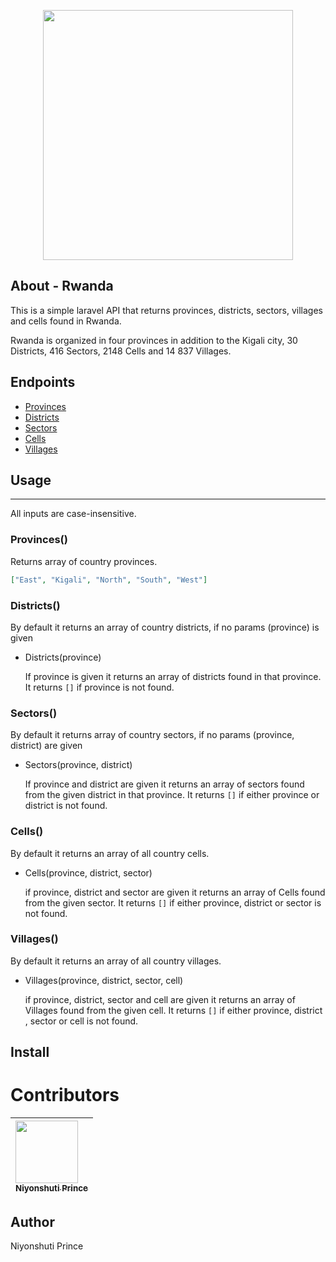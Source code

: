 <p align="center"><a href="#" target="_blank"><img src="https://upload.wikimedia.org/wikipedia/commons/1/17/Flag_of_Rwanda.svg" width="400"></a></p>

## About - Rwanda

This is a simple laravel API that returns provinces, districts, sectors, villages and cells found in Rwanda.

Rwanda is organized in four provinces in addition to the Kigali city, 30 Districts, 416 Sectors, 2148 Cells and 14 837 Villages.

## Endpoints

- [Provinces](#/api/provinces)
- [Districts](#/api/districts)
- [Sectors](#/api/sectors)
- [Cells](#/api/cells)
- [Villages](#/api/villages)

## Usage

---

All inputs are case-insensitive.

### Provinces()

Returns array of country provinces.

```json
["East", "Kigali", "North", "South", "West"]
```

### Districts()

By default it returns an array of country districts, if no params (province) is given

- Districts(province)

  If province is given it returns an array of districts found in that province.
  It returns `[]` if province is not found.

### Sectors()

By default it returns array of country sectors, if no params (province, district) are given

- Sectors(province, district)

  If province and district are given it returns an array of sectors found from the given district in that province.
  It returns `[]` if either province or district is not found.

### Cells()

By default it returns an array of all country cells.

- Cells(province, district, sector)

  if province, district and sector are given it returns an array of Cells found from the given sector.
  It returns `[]` if either province, district or sector is not found.

### Villages()

By default it returns an array of all country villages.

- Villages(province, district, sector, cell)

  if province, district, sector and cell are given it returns an array of Villages found from the given cell.
  It returns `[]` if either province, district , sector or cell is not found.

## Install



# Contributors

| [<img src="https://github.com/PrinceNiyonshuti.png" width="100px;"><br><sub><b>Niyonshuti Prince</b></sub>](https://github.com/PrinceNiyonshuti) |
| :------------------------------------------------------------------------------------------------------------------------ |

## Author

Niyonshuti Prince
